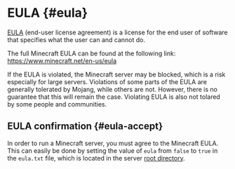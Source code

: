 # EULA {#eula}
[EULA](https://en.wikipedia.org/wiki/End_User_License_Agreement) (end-user license agreement) is a license for the end user of software that specifies what the user can and cannot do.

The full Minecraft EULA can be found at the following link: <https://www.minecraft.net/en-us/eula>

If the EULA is violated, the Minecraft server may be blocked, which is a risk especially for large servers. Violations of some parts of the EULA are generally tolerated by Mojang, while others are not. However, there is no guarantee that this will remain the case. Violating EULA is also not tolared by some people and communities.

## EULA confirmation {#eula-accept}
In order to run a Minecraft server, you must agree to the Minecraft EULA. This can easily be done by setting the value of `eula` from `false` to `true` in the `eula.txt` file, which is located in the server [root directory](~root-directory).